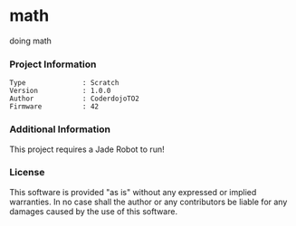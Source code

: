 math
================

doing math

### Project Information
```
Type              : Scratch
Version           : 1.0.0
Author            : CoderdojoTO2
Firmware          : 42
```

### Additional Information
This project requires a Jade Robot to run!

### License
This software is provided "as is" without any expressed or implied warranties.  In no case shall the author or any contributors be liable for any damages caused by the use of this software.

